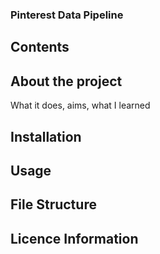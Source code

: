 ### Pinterest Data Pipeline

## Contents

## About the project
What it does, aims, what I learned

## Installation

## Usage

## File Structure

## Licence Information
